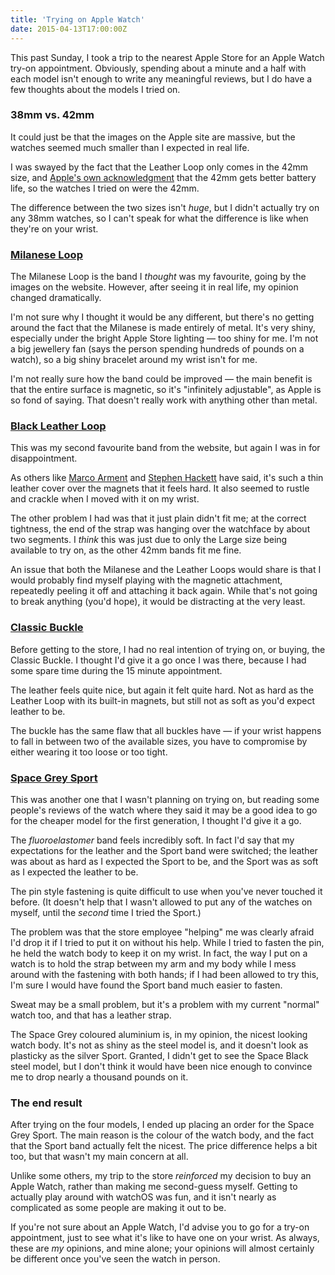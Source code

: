 ```yaml
---
title: 'Trying on Apple Watch'
date: 2015-04-13T17:00:00Z
---
```


This past Sunday, I took a trip to the nearest Apple Store for an Apple Watch
try-on appointment. Obviously, spending about a minute and a half with each
model isn't enough to write any meaningful reviews, but I do have a few thoughts
about the models I tried on.

### 38mm vs. 42mm

It could just be that the images on the Apple site are massive, but the watches
seemed much smaller than I expected in real life.

I was swayed by the fact that the Leather Loop only comes in the 42mm size, and
[Apple's own acknowledgment](http://www.apple.com/uk/watch/battery.html) that
the 42mm gets better battery life, so the watches I tried on were the 42mm.

The difference between the two sizes isn't _huge_, but I didn't actually try on
any 38mm watches, so I can't speak for what the difference is like when they're
on your wrist.

### [Milanese Loop](http://www.apple.com/uk/watch/apple-watch/stainless-steel-case-milanese-loop/)

The Milanese Loop is the band I _thought_ was my favourite, going by the images
on the website. However, after seeing it in real life, my opinion changed
dramatically.

I'm not sure why I thought it would be any different, but there's no getting
around the fact that the Milanese is made entirely of metal. It's very shiny,
especially under the bright Apple Store lighting — too shiny for me. I'm not a
big jewellery fan (says the person spending hundreds of pounds on a watch), so a
big shiny bracelet around my wrist isn't for me.

I'm not really sure how the band could be improved — the main benefit is that
the entire surface is magnetic, so it's "infinitely adjustable", as Apple is so
fond of saying. That doesn't really work with anything other than metal.

### [Black Leather Loop](http://www.apple.com/uk/watch/apple-watch/stainless-steel-case-black-leather-loop/)

This was my second favourite band from the website, but again I was in for
disappointment.

As others like
[Marco Arment](http://www.marco.org/2015/04/10/new-apple-stuff-impressions) and
[Stephen Hackett](http://www.512pixels.net/blog/2015/4/on-the-try-on-apple-watch-appointment-experience)
have said, it's such a thin leather cover over the magnets that it feels hard.
It also seemed to rustle and crackle when I moved with it on my wrist.

The other problem I had was that it just plain didn't fit me; at the correct
tightness, the end of the strap was hanging over the watchface by about two
segments. I _think_ this was just due to only the Large size being available to
try on, as the other 42mm bands fit me fine.

An issue that both the Milanese and the Leather Loops would share is that I
would probably find myself playing with the magnetic attachment, repeatedly
peeling it off and attaching it back again. While that's not going to break
anything (you'd hope), it would be distracting at the very least.

### [Classic Buckle](http://www.apple.com/uk/watch/apple-watch/stainless-steel-case-black-classic-buckle/)

Before getting to the store, I had no real intention of trying on, or buying,
the Classic Buckle. I thought I'd give it a go once I was there, because I had
some spare time during the 15 minute appointment.

The leather feels quite nice, but again it felt quite hard. Not as hard as the
Leather Loop with its built-in magnets, but still not as soft as you'd expect
leather to be.

The buckle has the same flaw that all buckles have — if your wrist happens to
fall in between two of the available sizes, you have to compromise by either
wearing it too loose or too tight.

### [Space Grey Sport](http://www.apple.com/uk/watch/apple-watch-sport/space-gray-aluminum-case-black-sport-band/)

This was another one that I wasn't planning on trying on, but reading some
people's reviews of the watch where they said it may be a good idea to go for
the cheaper model for the first generation, I thought I'd give it a go.

The _fluoroelastomer_ band feels incredibly soft. In fact I'd say that my
expectations for the leather and the Sport band were switched; the leather was
about as hard as I expected the Sport to be, and the Sport was as soft as I
expected the leather to be.

The pin style fastening is quite difficult to use when you've never touched it
before. (It doesn't help that I wasn't allowed to put any of the watches on
myself, until the _second_ time I tried the Sport.)

The problem was that the store employee "helping" me was clearly afraid I'd drop
it if I tried to put it on without his help. While I tried to fasten the pin, he
held the watch body to keep it on my wrist. In fact, the way I put on a watch is
to hold the strap between my arm and my body while I mess around with the
fastening with both hands; if I had been allowed to try this, I'm sure I would
have found the Sport band much easier to fasten.

Sweat may be a small problem, but it's a problem with my current "normal" watch
too, and that has a leather strap.

The Space Grey coloured aluminium is, in my opinion, the nicest looking watch
body. It's not as shiny as the steel model is, and it doesn't look as plasticky
as the silver Sport. Granted, I didn't get to see the Space Black steel model,
but I don't think it would have been nice enough to convince me to drop nearly a
thousand pounds on it.

### The end result

After trying on the four models, I ended up placing an order for the Space Grey
Sport. The main reason is the colour of the watch body, and the fact that the
Sport band actually felt the nicest. The price difference helps a bit too, but
that wasn't my main concern at all.

Unlike some others, my trip to the store _reinforced_ my decision to buy an
Apple Watch, rather than making me second-guess myself. Getting to actually play
around with watchOS was fun, and it isn't nearly as complicated as some people
are making it out to be.

If you're not sure about an Apple Watch, I'd advise you to go for a try-on
appointment, just to see what it's like to have one on your wrist. As always,
these are _my_ opinions, and mine alone; your opinions will almost certainly be
different once you've seen the watch in person.
